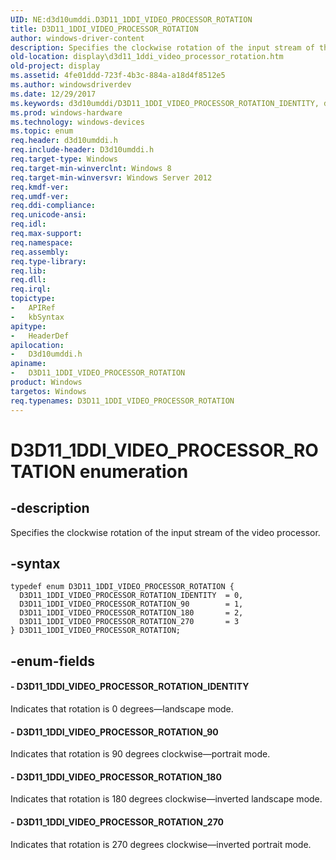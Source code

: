 ```yaml
---
UID: NE:d3d10umddi.D3D11_1DDI_VIDEO_PROCESSOR_ROTATION
title: D3D11_1DDI_VIDEO_PROCESSOR_ROTATION
author: windows-driver-content
description: Specifies the clockwise rotation of the input stream of the video processor.
old-location: display\d3d11_1ddi_video_processor_rotation.htm
old-project: display
ms.assetid: 4fe01ddd-723f-4b3c-884a-a18d4f8512e5
ms.author: windowsdriverdev
ms.date: 12/29/2017
ms.keywords: d3d10umddi/D3D11_1DDI_VIDEO_PROCESSOR_ROTATION_IDENTITY, d3d10umddi/D3D11_1DDI_VIDEO_PROCESSOR_ROTATION_180, D3D11_1DDI_VIDEO_PROCESSOR_ROTATION_IDENTITY, d3d10umddi/D3D11_1DDI_VIDEO_PROCESSOR_ROTATION, d3d10umddi/D3D11_1DDI_VIDEO_PROCESSOR_ROTATION_270, d3d10umddi/D3D11_1DDI_VIDEO_PROCESSOR_ROTATION_90, D3D11_1DDI_VIDEO_PROCESSOR_ROTATION_270, D3D11_1DDI_VIDEO_PROCESSOR_ROTATION, D3D11_1DDI_VIDEO_PROCESSOR_ROTATION_90, display.d3d11_1ddi_video_processor_rotation, D3D11_1DDI_VIDEO_PROCESSOR_ROTATION_180, D3D11_1DDI_VIDEO_PROCESSOR_ROTATION enumeration [Display Devices]
ms.prod: windows-hardware
ms.technology: windows-devices
ms.topic: enum
req.header: d3d10umddi.h
req.include-header: D3d10umddi.h
req.target-type: Windows
req.target-min-winverclnt: Windows 8
req.target-min-winversvr: Windows Server 2012
req.kmdf-ver: 
req.umdf-ver: 
req.ddi-compliance: 
req.unicode-ansi: 
req.idl: 
req.max-support: 
req.namespace: 
req.assembly: 
req.type-library: 
req.lib: 
req.dll: 
req.irql: 
topictype:
-	APIRef
-	kbSyntax
apitype:
-	HeaderDef
apilocation:
-	D3d10umddi.h
apiname:
-	D3D11_1DDI_VIDEO_PROCESSOR_ROTATION
product: Windows
targetos: Windows
req.typenames: D3D11_1DDI_VIDEO_PROCESSOR_ROTATION
---
```


# D3D11_1DDI_VIDEO_PROCESSOR_ROTATION enumeration


## -description


Specifies the clockwise rotation of the input stream of the video processor.


## -syntax


````
typedef enum D3D11_1DDI_VIDEO_PROCESSOR_ROTATION { 
  D3D11_1DDI_VIDEO_PROCESSOR_ROTATION_IDENTITY  = 0,
  D3D11_1DDI_VIDEO_PROCESSOR_ROTATION_90        = 1,
  D3D11_1DDI_VIDEO_PROCESSOR_ROTATION_180       = 2,
  D3D11_1DDI_VIDEO_PROCESSOR_ROTATION_270       = 3
} D3D11_1DDI_VIDEO_PROCESSOR_ROTATION;
````


## -enum-fields




#### - D3D11_1DDI_VIDEO_PROCESSOR_ROTATION_IDENTITY

Indicates that rotation is 0 degrees—landscape mode.


#### - D3D11_1DDI_VIDEO_PROCESSOR_ROTATION_90

Indicates that rotation is 90 degrees clockwise—portrait mode.


#### - D3D11_1DDI_VIDEO_PROCESSOR_ROTATION_180

Indicates that rotation is 180 degrees clockwise—inverted landscape mode.


#### - D3D11_1DDI_VIDEO_PROCESSOR_ROTATION_270

Indicates that rotation is 270 degrees clockwise—inverted portrait mode.

